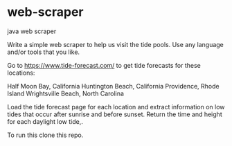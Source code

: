 # web-scraper
java web scraper

Write a simple web scraper to help us visit the tide pools. Use any language and/or tools that you like.

Go to https://www.tide-forecast.com/ to get tide forecasts for these locations:

Half Moon Bay, California
Huntington Beach, California
Providence, Rhode Island
Wrightsville Beach, North Carolina

Load the tide forecast page for each location and extract information on low tides that occur after sunrise and before sunset. Return the time and height for each daylight low tide,.

To run this clone this repo.
